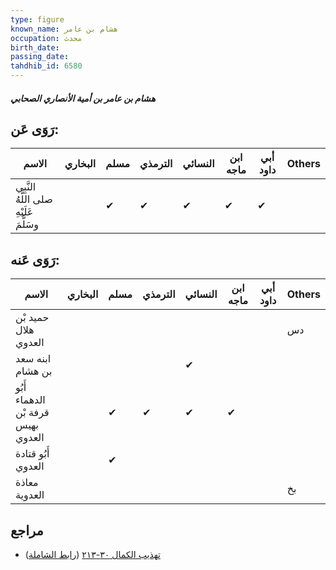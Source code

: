 ```yaml
---
type: figure
known_name: هشام بن عامر
occupation: محدث
birth_date:
passing_date:
tahdhib_id: 6580
---
```

##### هشام بن عامر بن أمية الأنصاري الصحابي

## رَوَى عَن:
| الاسم                                  | البخاري | مسلم | الترمذي | النسائي | ابن ماجه | أبي داود | Others |
| -------------------------------------- | ------- | ---- | ------- | ------- | -------- | -------- | ------ |
| النَّبِي صلى اللَّهُ عَلَيْهِ وسَلَّمَ |         | ✔    | ✔       | ✔       | ✔        | ✔        |        |
## رَوَى عَنه:
| الاسم                              | البخاري | مسلم | الترمذي | النسائي | ابن ماجه | أبي داود | Others |
| ---------------------------------- | ------- | ---- | ------- | ------- | -------- | -------- | ------ |
| حميد بْن هلال العدوي               |         |      |         |         |          |          | دس     |
| ابنه سعد بن هشام                   |         |      |         | ✔       |          |          |        |
| أَبُو الدهماء قرفة بْن بهيس العدوي |         | ✔    | ✔       | ✔       | ✔        |          |        |
| أَبُو قتادة العدوي                 |         | ✔    |         |         |          |          |        |
| معاذة العدوية                      |         |      |         |         |          |          | بخ     |
## مراجع
- [تهذيب الكمال ٣٠-٢١٣](obsidian://open?vault=Tahdhib-al-Kamal&file=Figures/٦٥٨٠-هشام%20بن%20عامر%20بن%20أمية%20الأنصاري%20الصحابي) ([رابط الشاملة](https://shamela.ws/book/3722/16279))